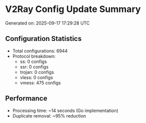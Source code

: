 # V2Ray Config Update Summary
Generated on: 2025-09-17 17:29:28 UTC

## Configuration Statistics
- Total configurations: 6944
- Protocol breakdown:
  - ss: 0 configs
  - ssr: 0 configs
  - trojan: 0 configs
  - vless: 0 configs
  - vmess: 475 configs

## Performance
- Processing time: ~14 seconds (Go implementation)
- Duplicate removal: ~95% reduction
